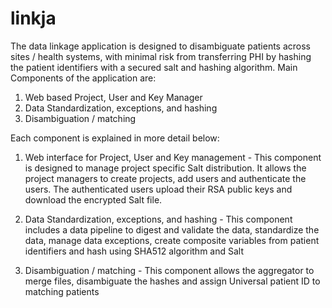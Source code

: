 # linkja

The data linkage application is designed to disambiguate patients across sites / health systems, with minimal risk from transferring PHI by hashing the patient identifiers with a secured salt and hashing algorithm. Main Components of the application are:
1.	Web based Project, User and Key Manager
2.	Data Standardization, exceptions, and hashing 
3.	Disambiguation / matching

Each component is explained in more detail below:
1.	Web interface for Project, User and Key management - 
This component is designed to manage project specific Salt distribution. It allows the project managers to create projects, add users and authenticate the users. The authenticated users upload their RSA public keys and download the encrypted Salt file. 

2.	Data Standardization, exceptions, and hashing - 
This component includes a data pipeline to digest and validate the data, standardize the data, manage data exceptions, create composite variables from patient identifiers and hash using SHA512 algorithm and Salt

3.	Disambiguation / matching - 
This component allows the aggregator to merge files, disambiguate the hashes and assign Universal patient ID to matching patients

